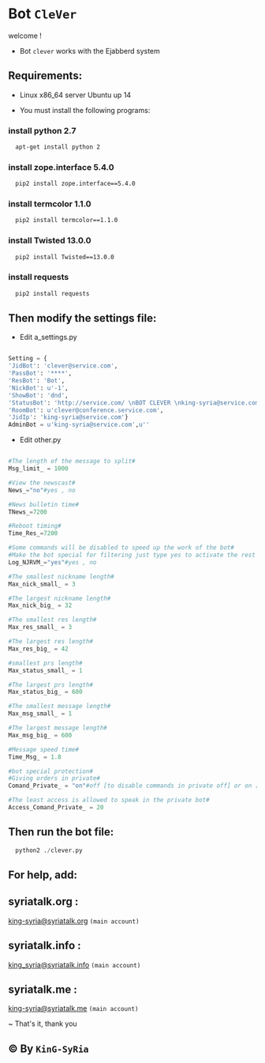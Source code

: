 # Bot `CleVer`

welcome !

* Bot `clever` works with the Ejabberd system

## Requirements:

* Linux x86_64 server Ubuntu up 14

* You must install the following programs:

### install python 2.7

``` bash
  apt-get install python 2
```

### install zope.interface 5.4.0

``` bash
  pip2 install zope.interface==5.4.0
```

### install termcolor 1.1.0

``` bash
  pip2 install termcolor==1.1.0
```

### install Twisted 13.0.0

``` bash
  pip2 install Twisted==13.0.0
```

### install requests

``` bash
  pip2 install requests
```

## Then modify the settings file:

* Edit a_settings.py

``` python

Setting = {
'JidBot': 'clever@service.com',
'PassBot': '****',
'ResBot': 'Bot',
'NickBot': u'-1',
'ShowBot': 'dnd',
'StatusBot': 'http://service.com/ \nBOT CLEVER \nking-syria@service.com ',
'RoomBot': u'clever@conference.service.com',
'JidIp': 'king-syria@service.com'}
AdminBot = u'king-syria@service.com',u''


```
* Edit other.py

``` python

#The length of the message to split#
Msg_limit_ = 1000

#View the newscast#
News_="no"#yes , no

#News bulletin time#
TNews_=7200

#Reboot timing#
Time_Res_=7200

#Some commands will be disabled to speed up the work of the bot#
#Make the bot special for filtering just type yes to activate the rest of the commands type no#
Log_NJRVM_="yes"#yes , no

#The smallest nickname length#
Max_nick_small_ = 3

#The largest nickname length#
Max_nick_big_ = 32

#The smallest res length#
Max_res_small_ = 3

#The largest res length#
Max_res_big_ = 42

#smallest prs length#
Max_status_small_ = 1

#The largest prs length#
Max_status_big_ = 600

#The smallest message length#
Max_msg_small_ = 1

#The largest message length#
Max_msg_big_ = 600

#Message speed time#
Time_Msg_ = 1.8

#bot special protection#
#Giving orders in private#
Comand_Private_ = "on"#off [to disable commands in private off] or on [to activate commands through private on]#

#The least access is allowed to speak in the private bot#
Access_Comand_Private_ = 20


```
## Then run the bot file:

``` python
  python2 ./clever.py
```

## For help, add:

## syriatalk.org :
king-syria@syriatalk.org `(main account)`

## syriatalk.info :
king_syria@syriatalk.info `(main account)`

## syriatalk.me :
king-syria@syriatalk.me `(main account)`

~ That's it, thank you

## © By `KinG-SyRia`
